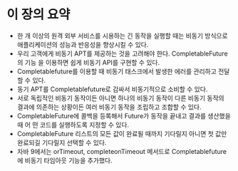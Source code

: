 # 이 장의 요약 
- 한 개 이상의 원격 외부 서비스를 시용하는 긴 동작을 실행할 때는 비동기 방식으로 애플리케이션의 성능과 반응성을 향상시킬 수 있다.
- 우리 고객에게 비동기 APT를 제공하는 것을 고려해야 한다. CompletableFuture의 기능 을 이용하면 쉽게 비동기 API를 구현할 수 있다.
- Completablefuture를 이용할 때 비동기 태스크에서 발생한 에러를 관리하고 전달할 수 있다.
- 동기 APT를 Completablefuture로 감싸서 비동기적으로 소비할 수 있다.
- 서로 독립적인 비동기 동작이든 아니면 하나의 비동기 동작이 다른 비동기 동작의 결과에 의존하는 상황이든 여러 비동기 동작을 조립하고 조합할 수 있다.
- CompletableFuture에 콜백을 등록해서 Future가 동작을 끝내고 결과를 생산했을 때 어 떤 코드를 실행하도록 지정할 수 있다.
- CompletableFuture 리스트의 모든 값이 완료될 때까지 기다릴지 아니면 첫 값만 완료되길 기다릴지 선택할 수 있다.
- 자바 9에서는 orTimeout, completeonTimeout 메서드로 Completablefuture에 비동기 타임아웃 기능을 추가했다.